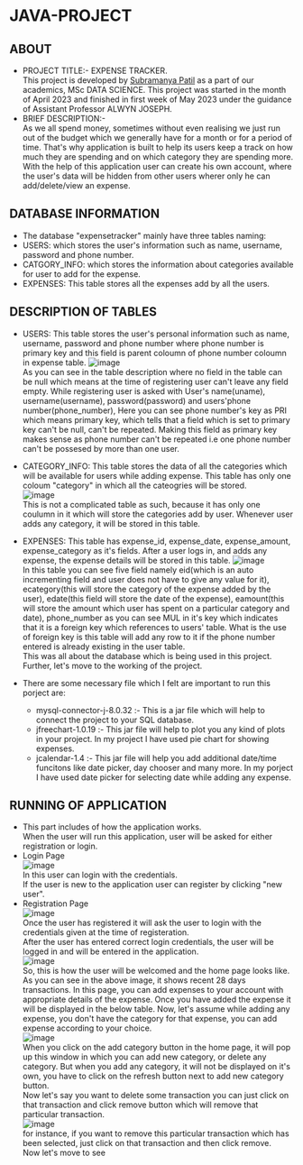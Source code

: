 # JAVA-PROJECT  
## ABOUT  
* PROJECT TITLE:- EXPENSE TRACKER.  
This project is developed by [Subramanya Patil](https://github.com/patilsubramanya) as a part of our academics, MSc DATA SCIENCE. This project was started in the month of April 2023 and finished in first week of May 2023 under the guidance of Assistant Professor ALWYN JOSEPH.  
* BRIEF DESCRIPTION:-   
As we all spend money, sometimes without even realising we just run out of the budget which we generally have for a month or for a period of time. That's why application is built to help its users keep a track on how much they are spending and on which category they are spending more. With the help of this application user can create his own account, where the user's data will be hidden from other users wherer only he can add/delete/view an expense.  
## DATABASE INFORMATION  
* The database "expensetracker" mainly have three tables naming:  
* USERS: which stores the user's information such as name, username, password and phone number.  
* CATGORY_INFO: which stores the information about categories available for user to add for the expense.  
* EXPENSES: This table stores all the expenses add by all the users.  
## DESCRIPTION OF TABLES  
* USERS: This table stores the user's personal information such as name, username, password and phone number where phone number is primary key and this field is parent coloumn of phone number coloumn in expense table. 
![image](https://github.com/patilsubramanya/JAVA-PROJECT/assets/118504626/98a43551-60b8-48d6-9a23-2e46edc63415)  
As you can see in the table description where no field in the table can be null which means at the time of registering user can't leave any field empty. While registering user is asked with User's name(uname), username(username), password(password) and users'phone number(phone_number), Here you can see phone number's key as PRI which means primary key, which tells that a field which is set to primary key can't be null, can't be repeated. Making this field as primary key makes sense as phone number can't be repeated i.e one phone number can't be possesed by more than one user.  

* CATEGORY_INFO: This table stores the data of all the categories which will be available for users while adding expense. This table has only one coloum "category" in which 
all the cateogries will be stored.  
![image](https://github.com/patilsubramanya/JAVA-PROJECT/assets/118504626/01f278a3-0c98-4324-9bbf-d8fd0e6e0e70)  
This is not a complicated table as such, because it has only one coulumn in it which will store the categories add by user. Whenever user adds any category, it will be stored in this table.

* EXPENSES: This table has expense_id, expense_date, expense_amount, expense_category as it's fields. After a user logs in, and adds any expense, the expense details will be
stored in this table.
![image](https://github.com/patilsubramanya/JAVA-PROJECT/assets/118504626/a76e6be6-6566-475e-a2a2-68a078cc9cdd)  
In this table you can see five field namely eid(which is an auto incrementing field and user does not have to give any value for it), ecategory(this will store the category of the expense added by the user), edate(this field will store the date of the expense), eamount(this will store the amount which user has spent on a particular category and date), phone_number as you can see MUL in it's key which indicates that it is a foreign key which references to users' table. What is the use of foreign key is this table will add any row to it if the phone number entered is already existing in the user table.  
This was all about the database which is being used in this project.  
Further, let's move to the working of the project.  
* There are some necessary file which I felt are important to run this porject are:  
    * mysql-connector-j-8.0.32 :- This is a jar file which will help to connect the project to your SQL database.  
    * jfreechart-1.0.19 :- This jar file will help to plot you any kind of plots in your project. In my project I have used pie chart for showing expenses.
    * jcalendar-1.4 :- This jar file will help you add additional date/time funcitons like date picker, day chooser and many more. In my porject I have used date picker for        selecting date while adding any expense.  
 ## RUNNING OF APPLICATION  
 * This part includes of how the application works.  
 When the user will run this application, user will be asked for either registration or login.  
 * Login Page  
 ![image](https://github.com/patilsubramanya/JAVA-PROJECT/assets/118504626/854f3152-d619-4cd4-8a91-109a667e39be)  
 In this user can login with the credentials.  
 If the user is new to the application user can register by clicking "new user".  
 * Registration Page  
 ![image](https://github.com/patilsubramanya/JAVA-PROJECT/assets/118504626/60809dc9-fe27-49e7-b48e-6c9b32b9de34)  
Once the user has registered it will ask the user to login with the credentials given at the time of registeration.  
After the user has entered correct login credentials, the user will be logged in and will be entered in the application.  
![image](https://github.com/patilsubramanya/JAVA-PROJECT/assets/118504626/0f59b739-2e41-48ff-b0d0-cba212548349)  
So, this is how the user will be welcomed and the home page looks like.  
As you can see in the above image, it shows recent 28 days transactions. In this page, you can add expenses to your account with appropriate details of the expense. Once you have added the expense it will be displayed in the below table. Now, let's assume while adding any expense, you don't have the category for that expense, you can add expense according to your choice.  
![image](https://github.com/patilsubramanya/JAVA-PROJECT/assets/118504626/406aa487-1286-4ad6-ab5b-fcd43b61806d)  
When you click on the add category button in the home page, it will pop up this window in which you can add new category, or delete any category. But when you add any category, it will not be displayed on it's own, you have to click on the refresh button next to add new category button.  
Now let's say you want to delete some transaction you can just click on that transaction and click remove button which will remove that particular transaction.  
![image](https://github.com/patilsubramanya/JAVA-PROJECT/assets/118504626/4f84c640-f7de-408e-99a1-51fe807cd495)  
for instance, if you want to remove this particular transaction which has been selected, just click on that transaction and then click remove.  
Now let's move to see 
